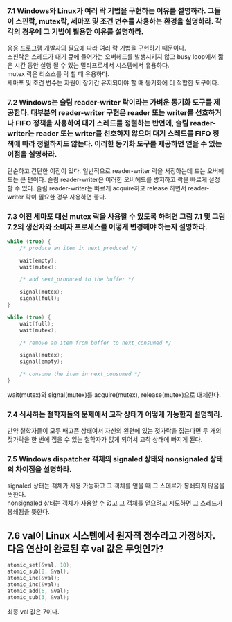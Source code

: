 ### 7.1 Windows와 Linux가 여러 락 기법을 구현하는 이유를 설명하라. 그들이 스핀락, mutex락, 세마포 및 조건 변수를 사용하는 환경을 설명하라. 각각의 경우에 그 기법이 필용한 이유를 설명하라.

응용 프로그램 개발자의 필요에 따라 여러 락 기법을 구현하기 때문이다.  
스핀락은 스레드가 대기 큐에 들어가는 오버헤드를 발생시키지 않고 busy loop에서 짧은 시간 동안 실행 될 수 있는 멀티프로세서 시스템에서 유용하다.  
mutex 락은 리소스를 락 할 때 유용하다.  
세마포 및 조건 변수는 자원이 장기간 유지되어야 할 때 동기화에 더 적합한 도구이다.

### 7.2 Windows는 슬림 reader-writer 락이라는 가벼운 동기화 도구를 제공한다. 대부분의 reader-writer 구현은 reader 또는 writer를 선호하거나 FIFO 정책을 사용하여 대기 스레드를 정렬하는 반면에, 슬림 reader-writer는 reader 또는 writer를 선호하지 않으며 대기 스레드를 FIFO 정책에 따라 정렬하지도 않는다. 이러한 동기화 도구를 제공하면 얻을 수 있는 이점을 설명하라.

단순하고 간단한 이점이 있다. 일반적으로 reader-writer 락을 서정하는데 드는 오버헤드는 큰 편이다. 슬림 reader-writer은 이러한 오버헤드를 방지하고 락을 빠르게 설정할 수 있다. 슬림 reader-writer는 빠르게 acquire하고 release 하면서 reader-writer 락이 필요한 경우 사용하면 좋다.

### 7.3 이진 세마포 대신 mutex 락을 사용할 수 있도록 하려면 그림 7.1 및 그림 7.2의 생산자와 소비자 프로세스를 어떻게 변경해야 하는지 설명하라.

```cpp
while (true) {
    /* produce an item in next_produced */

    wait(empty);
    wait(mutex);

    /* add next_produced to the buffer */

    signal(mutex);
    signal(full);
}
```

```cpp
while (true) {
    wait(full);
    wait(mutex);

    /* remove an item from buffer to next_consumed */

    signal(mutex);
    signal(empty);

    /* consume the item in next_consumed */
}
```

wait(mutex)와 signal(mutex)를 acquire(mutex), release(mutex)으로 대체한다.

### 7.4 식사하는 철학자들의 문제에서 교착 상태가 어떻게 가능한지 설명하라.

만약 철학자들이 모두 배고픈 상태여서 자신의 왼편에 있는 젓가락을 집는다면 두 개의 젓가락을 한 번에 집을 수 있는 철학자가 없게 되어서 교착 상태에 빠지게 된다.

### 7.5 Windows dispatcher 객체의 signaled 상태와 nonsignaled 상태의 차이점을 설명하라.

signaled 상태는 객체가 사용 가능하고 그 객체를 얻을 때 그 스데르가 봉쇄되지 않음을 뜻한다.  
nonsignaled 상태는 객체가 사용할 수 없고 그 객체를 얻으려고 시도하면 그 스레드가 봉쇄됨을 뜻한다.

## 7.6 val이 Linux 시스템에서 원자적 정수라고 가정하자. 다음 연산이 완료된 후 val 값은 무엇인가?

```cpp
atomic_set(&val, 10);
atomic_sub(8, &val);
atomic_inc(&val);
atomic_inc(&val);
atomic_add(6, &val);
atomic_sub(3, &val);
```

최종 val 값은 7이다.
